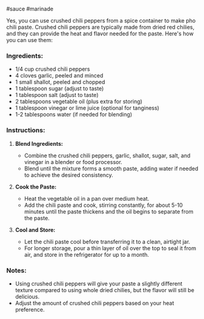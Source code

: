 #sauce #marinade

Yes, you can use crushed chili peppers from a spice container to make pho chili paste. Crushed chili peppers are typically made from dried red chilies, and they can provide the heat and flavor needed for the paste. 
Here's how you can use them:

### Ingredients:
- 1/4 cup crushed chili peppers
- 4 cloves garlic, peeled and minced
- 1 small shallot, peeled and chopped
- 1 tablespoon sugar (adjust to taste)
- 1 tablespoon salt (adjust to taste)
- 2 tablespoons vegetable oil (plus extra for storing)
- 1 tablespoon vinegar or lime juice (optional for tanginess)
- 1-2 tablespoons water (if needed for blending)

### Instructions:

1. **Blend Ingredients:**
   - Combine the crushed chili peppers, garlic, shallot, sugar, salt, and vinegar in a blender or food processor.
   - Blend until the mixture forms a smooth paste, adding water if needed to achieve the desired consistency.

2. **Cook the Paste:**
   - Heat the vegetable oil in a pan over medium heat.
   - Add the chili paste and cook, stirring constantly, for about 5-10 minutes until the paste thickens and the oil begins to separate from the paste.

3. **Cool and Store:**
   - Let the chili paste cool before transferring it to a clean, airtight jar.
   - For longer storage, pour a thin layer of oil over the top to seal it from air, and store in the refrigerator for up to a month.

### Notes:
- Using crushed chili peppers will give your paste a slightly different texture compared to using whole dried chilies, but the flavor will still be delicious.
- Adjust the amount of crushed chili peppers based on your heat preference.